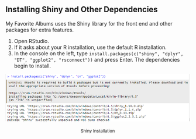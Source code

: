 <!-- installing_deps.md -->

## Installing Shiny and Other Dependencies
My Favorite Albums uses the Shiny library for the front end and other packages for extra features.

1. Open RStudio.
2. If it asks about your R installation, use the default R installation.
3. In the console on the left, type `install.packages(c("shiny", "dplyr", "DT", "ggplot2", "rsconnect"))` and press Enter.  The dependencies begin to install.

![Shiny Installation](../../../images/image14.png 'Shiny Installation')
<center><small>Shiny Installation</small></center>